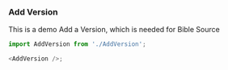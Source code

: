 ### Add Version

This is a demo Add a Version, which is needed for Bible Source

```js
import AddVersion from './AddVersion';

<AddVersion />;
```
